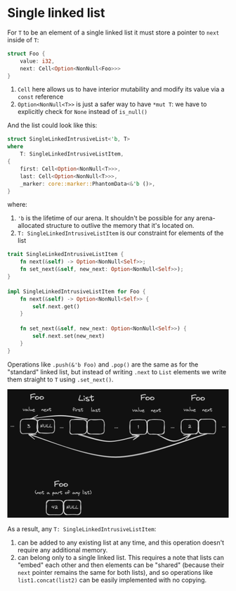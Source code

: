 # Single linked list

For `T` to be an element of a single linked list it must store a pointer to `next` inside of `T`:

```rust
struct Foo {
    value: i32,
    next: Cell<Option<NonNull<Foo>>>
}
```

1. `Cell` here allows us to have interior mutability and modify its value via a `const` reference
2. `Option<NonNull<T>>` is just a safer way to have `*mut T`: we have to explicitly check for `None` instead of `is_null()`

And the list could look like this:

```rust
struct SingleLinkedIntrusiveList<'b, T>
where
    T: SingleLinkedIntrusiveListItem,
{
    first: Cell<Option<NonNull<T>>>,
    last: Cell<Option<NonNull<T>>>,
    _marker: core::marker::PhantomData<&'b ()>,
}
```

where:

1. `'b` is the lifetime of our arena. It shouldn't be possible for any arena-allocated structure to outlive the memory that it's located on.
2. `T: SingleLinkedIntrusiveListItem` is our constraint for elements of the list

```rust
trait SingleLinkedIntrusiveListItem {
    fn next(&self) -> Option<NonNull<Self>>;
    fn set_next(&self, new_next: Option<NonNull<Self>>);
}

impl SingleLinkedIntrusiveListItem for Foo {
    fn next(&self) -> Option<NonNull<Self>> {
        self.next.get()
    }

    fn set_next(&self, new_next: Option<NonNull<Self>>) {
        self.next.set(new_next)
    }
}
```

Operations like `.push(&'b Foo)` and `.pop()` are the same as for the "standard" linked list, but instead of writing `.next` to `List` elements we write them straight to `T` using `.set_next()`.

![intrusive_single_linked_list.png](./intrusive_single_linked_list.png)

As a result, any `T: SingleLinkedIntrusiveListItem`:

1. can be added to any existing list at any time, and this operation doesn't require any additional memory.
2. can belong only to a single linked list. This requires a note that lists can "embed" each other and then elements can be "shared" (because their `next` pointer remains the same for both lists), and so operations like `list1.concat(list2)` can be easily implemented with no copying.
